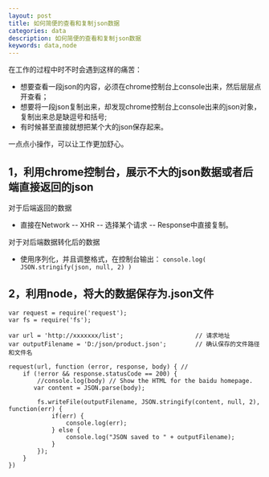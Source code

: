 ```yaml
---
layout: post
title: 如何简便的查看和复制json数据
categories: data
description: 如何简便的查看和复制json数据
keywords: data,node
---
```


在工作的过程中时不时会遇到这样的痛苦：

* 想要查看一段json的内容，必须在chrome控制台上console出来，然后层层点开查看；
* 想要将一段json复制出来，却发现chrome控制台上console出来的json对象，复制出来总是缺逗号和括号;
* 有时候甚至直接就想把某个大的json保存起来。

一点点小操作，可以让工作更加舒心。

1，利用chrome控制台，展示不大的json数据或者后端直接返回的json
----
对于后端返回的数据
* 直接在Network -- XHR -- 选择某个请求 -- Response中直接复制。

对于对后端数据转化后的数据
* 使用序列化，并且调整格式，在控制台输出： `console.log( JSON.stringify(json, null, 2) )`


2，利用node，将大的数据保存为.json文件
----

    var request = require('request');
    var fs = require('fs');

    var url = 'http://xxxxxxx/list';                    // 请求地址
    var outputFilename = 'D:/json/product.json';        // 确认保存的文件路径和文件名

    request(url, function (error, response, body) { //
        if (!error && response.statusCode == 200) {
            //console.log(body) // Show the HTML for the baidu homepage.
           var content = JSON.parse(body);

            fs.writeFile(outputFilename, JSON.stringify(content, null, 2), function(err) {
                if(err) {
                    console.log(err);
                } else {
                    console.log("JSON saved to " + outputFilename);
                }
            });
        }
    })

